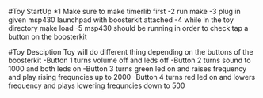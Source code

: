 #Toy StartUp
*1 Make sure to make timerlib first 
-2 run make
-3 plug in given msp430 launchpad with boosterkit attached
-4 while in the toy directory make load
-5 msp430 should be running in order to check tap a button on the boosterkit

#Toy Desciption
     Toy will do different thing depending on the buttons of the boosterkit
     	 -Button 1 turns volume off and leds off
	 -Button 2 turns sound to 1000 and both leds on
	 -Button 3 turns green led on and raises frequency and play rising
     	 	 frequncies up to 2000
	 -Button 4 turns red led on and lowers frequency and plays lowering
    	 	 frequncies down to 500
